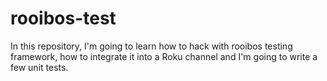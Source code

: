 # rooibos-test

In this repository, I'm going to learn how to hack with rooibos testing framework, how to integrate it into a Roku channel and I'm going to write a few unit tests.
